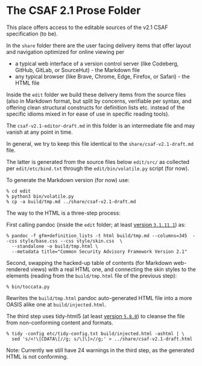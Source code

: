 # The CSAF 2.1 Prose Folder

This place offers access to the editable sources of the v2.1 CSAF specification (to be).

In the `share` folder there are the user facing delivery items that offer layout and navigation
optimized for online viewing per

- a typical web interface of a version control server (like Codeberg, GitHub, GitLab, or SourceHut) - the Markdown file
- any typical browser (like Brave, Chrome, Edge, Firefox, or Safari) - the HTML file

Inside the `edit` folder we build these delivery items from the source files (also in Markdown format, but
split by concerns, verifiable per syntax, and offering clean structural constructs for definition lists etc.
instead of the specific idioms mixed in for ease of use in specific reading tools).

The `csaf-v2.1-editor-draft.md` in this folder is an intermediate file and may vanish at any point in time.

In general, we try to keep this file identical to the `share/csaf-v2.1-draft.md` file.

The latter is generated from the source files below `edit/src/` as collected per `edit/etc/bind.txt` through
the `edit/bin/volatile.py` script (for now).

To generate the Markdown version (for now) use:

```console
% cd edit
% python3 bin/volatile.py
% cp -a build/tmp.md ../share/csaf-v2.1-draft.md
```

The way to the HTML is a three-step process:

First calling pandoc (inside the `edit` folder; at least [version `3.1.11.1`](https://github.com/jgm/pandoc/releases)) as:

```console
% pandoc -f gfm+definition_lists -t html build/tmp.md --columns=345  --css style/base.css --css style/skin.css  \
  --standalone -o build/tmp.html \
  --metadata title="Common Security Advisory Framework Version 2.1"
```

Second, swapping the hacked-up table of contents (for Markdown web-rendered views) with a real HTML one,
and connecting the skin styles to the elements (reading from the `build/tmp.html` file of the previous step):

```console
% bin/toccata.py
```

Rewrites the `build/tmp.html` pandoc auto-generated HTML file into a more OASIS alike one at `build/injected.html`.

The third step uses tidy-html5 (at least [version `5.8.0`](https://binaries.html-tidy.org/)) to cleanse the file from non-conforming content and formats.

```console
% tidy -config etc/tidy-config.txt build/injected.html -ashtml | \
  sed 's/<!\[CDATA\[//g; s/\]\]>//g;' > ../share/csaf-v2.1-draft.html
```

Note: Currently we still have 24 warnings in the third step, as the generated HTML is not conforming.
